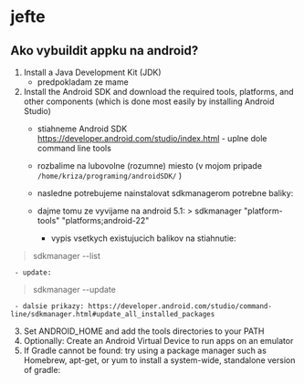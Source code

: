 # jefte

##  Ako vybuildit appku na android?

1. Install a Java Development Kit (JDK) 
   - predpokladam ze mame
2. Install the Android SDK and download the required tools, platforms, and other components (which is done most easily by installing Android Studio)
   - stiahneme Android SDK https://developer.android.com/studio/index.html - uplne dole command line tools
   - rozbalime na lubovolne (rozumne) miesto (v mojom pripade `/home/kriza/programing/androidSDK/` )
   - nasledne potrebujeme nainstalovat sdkmanagerom potrebne baliky:
   - dajme tomu ze vyvijame na android 5.1: > sdkmanager "platform-tools" "platforms;android-22"
  
     - vypis vsetkych existujucich balikov na stiahnutie:
    
  > sdkmanager --list
  
     - update:
    
  > sdkmanager --update
  
     - dalsie prikazy: https://developer.android.com/studio/command-line/sdkmanager.html#update_all_installed_packages
3. Set ANDROID_HOME and add the tools directories to your PATH
4. Optionally: Create an Android Virtual Device to run apps on an emulator
5. If Gradle cannot be found: try using a package manager such as Homebrew, apt-get, or yum to install a system-wide, standalone version of gradle:
